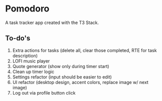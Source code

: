 # Pomodoro

A task tracker app created with the T3 Stack.

## To-do's

1. Extra actions for tasks (delete all, clear those completed, RTE for task description)
2. LOFI music player
3. Quote generator (show only during timer start)
4. Clean up timer logic
5. Settings refactor (input should be easier to edit)
6. UI refactor (desktop design, accent colors, replace image w/ next image)
7. Log out via profile button click
